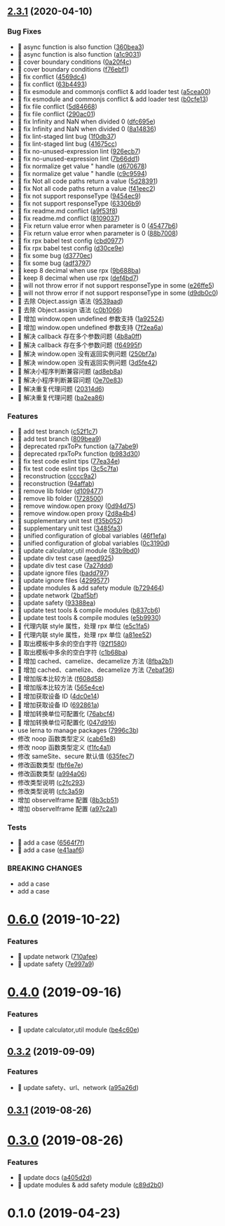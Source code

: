 <a name="2.3.1"></a>

## [2.3.1](https://gitlab.vdian.net/v-components/v-components/safety/compare/v0.6.0...v2.3.1) (2020-04-10)

### Bug Fixes

-   🐛 async function is also function ([360bea3](https://gitlab.vdian.net/v-components/v-components/safety/commit/360bea3))
-   🐛 async function is also function ([a1c9031](https://gitlab.vdian.net/v-components/v-components/safety/commit/a1c9031))
-   🐛 cover boundary conditions ([0a20f4c](https://gitlab.vdian.net/v-components/v-components/safety/commit/0a20f4c))
-   🐛 cover boundary conditions ([f76ebf1](https://gitlab.vdian.net/v-components/v-components/safety/commit/f76ebf1))
-   🐛 fix conflict ([4569dc4](https://gitlab.vdian.net/v-components/v-components/safety/commit/4569dc4))
-   🐛 fix conflict ([63b4493](https://gitlab.vdian.net/v-components/v-components/safety/commit/63b4493))
-   🐛 fix esmodule and commonjs conflict & add loader test ([a5cea00](https://gitlab.vdian.net/v-components/v-components/safety/commit/a5cea00))
-   🐛 fix esmodule and commonjs conflict & add loader test ([b0cfe13](https://gitlab.vdian.net/v-components/v-components/safety/commit/b0cfe13))
-   🐛 fix file conflict ([5d84668](https://gitlab.vdian.net/v-components/v-components/safety/commit/5d84668))
-   🐛 fix file conflict ([290ac01](https://gitlab.vdian.net/v-components/v-components/safety/commit/290ac01))
-   🐛 fix Infinity and NaN when divided 0 ([dfc695e](https://gitlab.vdian.net/v-components/v-components/safety/commit/dfc695e))
-   🐛 fix Infinity and NaN when divided 0 ([8a14836](https://gitlab.vdian.net/v-components/v-components/safety/commit/8a14836))
-   🐛 fix lint-staged lint bug ([1f0db37](https://gitlab.vdian.net/v-components/v-components/safety/commit/1f0db37))
-   🐛 fix lint-staged lint bug ([41675cc](https://gitlab.vdian.net/v-components/v-components/safety/commit/41675cc))
-   🐛 fix no-unused-expression lint ([926ecb7](https://gitlab.vdian.net/v-components/v-components/safety/commit/926ecb7))
-   🐛 fix no-unused-expression lint ([7b66dd1](https://gitlab.vdian.net/v-components/v-components/safety/commit/7b66dd1))
-   🐛 fix normalize get value " handle ([d670678](https://gitlab.vdian.net/v-components/v-components/safety/commit/d670678))
-   🐛 fix normalize get value " handle ([c9c9594](https://gitlab.vdian.net/v-components/v-components/safety/commit/c9c9594))
-   🐛 fix Not all code paths return a value ([5d28391](https://gitlab.vdian.net/v-components/v-components/safety/commit/5d28391))
-   🐛 fix Not all code paths return a value ([f41eec2](https://gitlab.vdian.net/v-components/v-components/safety/commit/f41eec2))
-   🐛 fix not support responseType ([9454ec9](https://gitlab.vdian.net/v-components/v-components/safety/commit/9454ec9))
-   🐛 fix not support responseType ([63306b9](https://gitlab.vdian.net/v-components/v-components/safety/commit/63306b9))
-   🐛 fix readme.md conflict ([a9f53f8](https://gitlab.vdian.net/v-components/v-components/safety/commit/a9f53f8))
-   🐛 fix readme.md conflict ([8109037](https://gitlab.vdian.net/v-components/v-components/safety/commit/8109037))
-   🐛 Fix return value error when parameter is 0 ([45477b6](https://gitlab.vdian.net/v-components/v-components/safety/commit/45477b6))
-   🐛 Fix return value error when parameter is 0 ([88b7008](https://gitlab.vdian.net/v-components/v-components/safety/commit/88b7008))
-   🐛 fix rpx babel test config ([cbd0977](https://gitlab.vdian.net/v-components/v-components/safety/commit/cbd0977))
-   🐛 fix rpx babel test config ([d30ce9e](https://gitlab.vdian.net/v-components/v-components/safety/commit/d30ce9e))
-   🐛 fix some bug ([d3770ec](https://gitlab.vdian.net/v-components/v-components/safety/commit/d3770ec))
-   🐛 fix some bug ([adf3797](https://gitlab.vdian.net/v-components/v-components/safety/commit/adf3797))
-   🐛 keep 8 decimal when use rpx ([9b688ba](https://gitlab.vdian.net/v-components/v-components/safety/commit/9b688ba))
-   🐛 keep 8 decimal when use rpx ([def4bd7](https://gitlab.vdian.net/v-components/v-components/safety/commit/def4bd7))
-   🐛 will not throw error if not support responseType in some ([e26ffe5](https://gitlab.vdian.net/v-components/v-components/safety/commit/e26ffe5))
-   🐛 will not throw error if not support responseType in some ([d9db0c0](https://gitlab.vdian.net/v-components/v-components/safety/commit/d9db0c0))
-   🐛 去除 Object.assign 语法 ([9539aad](https://gitlab.vdian.net/v-components/v-components/safety/commit/9539aad))
-   🐛 去除 Object.assign 语法 ([c0b1066](https://gitlab.vdian.net/v-components/v-components/safety/commit/c0b1066))
-   🐛 增加 window.open undefined 参数支持 ([1a92524](https://gitlab.vdian.net/v-components/v-components/safety/commit/1a92524))
-   🐛 增加 window.open undefined 参数支持 ([7f2ea6a](https://gitlab.vdian.net/v-components/v-components/safety/commit/7f2ea6a))
-   🐛 解决 callback 存在多个参数问题 ([4b8a0ff](https://gitlab.vdian.net/v-components/v-components/safety/commit/4b8a0ff))
-   🐛 解决 callback 存在多个参数问题 ([f64995f](https://gitlab.vdian.net/v-components/v-components/safety/commit/f64995f))
-   🐛 解决 window.open 没有返回实例问题 ([250bf7a](https://gitlab.vdian.net/v-components/v-components/safety/commit/250bf7a))
-   🐛 解决 window.open 没有返回实例问题 ([3d5fe42](https://gitlab.vdian.net/v-components/v-components/safety/commit/3d5fe42))
-   🐛 解决小程序判断兼容问题 ([ad8eb8a](https://gitlab.vdian.net/v-components/v-components/safety/commit/ad8eb8a))
-   🐛 解决小程序判断兼容问题 ([0e70e83](https://gitlab.vdian.net/v-components/v-components/safety/commit/0e70e83))
-   🐛 解决重复代理问题 ([20314d6](https://gitlab.vdian.net/v-components/v-components/safety/commit/20314d6))
-   🐛 解决重复代理问题 ([ba2ea86](https://gitlab.vdian.net/v-components/v-components/safety/commit/ba2ea86))

### Features

-   🎸 add test branch ([c52f1c7](https://gitlab.vdian.net/v-components/v-components/safety/commit/c52f1c7))
-   🎸 add test branch ([809bea9](https://gitlab.vdian.net/v-components/v-components/safety/commit/809bea9))
-   🎸 deprecated rpxToPx function ([a77abe9](https://gitlab.vdian.net/v-components/v-components/safety/commit/a77abe9))
-   🎸 deprecated rpxToPx function ([b983d30](https://gitlab.vdian.net/v-components/v-components/safety/commit/b983d30))
-   🎸 fix test code eslint tips ([77ea34e](https://gitlab.vdian.net/v-components/v-components/safety/commit/77ea34e))
-   🎸 fix test code eslint tips ([3c5c7fa](https://gitlab.vdian.net/v-components/v-components/safety/commit/3c5c7fa))
-   🎸 reconstruction ([cccc9a2](https://gitlab.vdian.net/v-components/v-components/safety/commit/cccc9a2))
-   🎸 reconstruction ([94affab](https://gitlab.vdian.net/v-components/v-components/safety/commit/94affab))
-   🎸 remove lib folder ([d109477](https://gitlab.vdian.net/v-components/v-components/safety/commit/d109477))
-   🎸 remove lib folder ([1728500](https://gitlab.vdian.net/v-components/v-components/safety/commit/1728500))
-   🎸 remove window.open proxy ([0d94d75](https://gitlab.vdian.net/v-components/v-components/safety/commit/0d94d75))
-   🎸 remove window.open proxy ([2d8a4b4](https://gitlab.vdian.net/v-components/v-components/safety/commit/2d8a4b4))
-   🎸 supplementary unit test ([f35b052](https://gitlab.vdian.net/v-components/v-components/safety/commit/f35b052))
-   🎸 supplementary unit test ([3485fa3](https://gitlab.vdian.net/v-components/v-components/safety/commit/3485fa3))
-   🎸 unified configuration of global variables ([46f1efa](https://gitlab.vdian.net/v-components/v-components/safety/commit/46f1efa))
-   🎸 unified configuration of global variables ([0c3190d](https://gitlab.vdian.net/v-components/v-components/safety/commit/0c3190d))
-   🎸 update calculator,util module ([83b9bd0](https://gitlab.vdian.net/v-components/v-components/safety/commit/83b9bd0))
-   🎸 update div test case ([aeed925](https://gitlab.vdian.net/v-components/v-components/safety/commit/aeed925))
-   🎸 update div test case ([7a27ddd](https://gitlab.vdian.net/v-components/v-components/safety/commit/7a27ddd))
-   🎸 update ignore files ([badd797](https://gitlab.vdian.net/v-components/v-components/safety/commit/badd797))
-   🎸 update ignore files ([4299577](https://gitlab.vdian.net/v-components/v-components/safety/commit/4299577))
-   🎸 update modules & add safety module ([b729464](https://gitlab.vdian.net/v-components/v-components/safety/commit/b729464))
-   🎸 update network ([2baf5bf](https://gitlab.vdian.net/v-components/v-components/safety/commit/2baf5bf))
-   🎸 update safety ([93388ea](https://gitlab.vdian.net/v-components/v-components/safety/commit/93388ea))
-   🎸 update test tools & compile modules ([b837cb6](https://gitlab.vdian.net/v-components/v-components/safety/commit/b837cb6))
-   🎸 update test tools & compile modules ([e5b9930](https://gitlab.vdian.net/v-components/v-components/safety/commit/e5b9930))
-   🎸 代理内联 style 属性，处理 rpx 单位 ([e5c1fa5](https://gitlab.vdian.net/v-components/v-components/safety/commit/e5c1fa5))
-   🎸 代理内联 style 属性，处理 rpx 单位 ([a81ee52](https://gitlab.vdian.net/v-components/v-components/safety/commit/a81ee52))
-   🎸 取出模板中多余的空白字符 ([92f1580](https://gitlab.vdian.net/v-components/v-components/safety/commit/92f1580))
-   🎸 取出模板中多余的空白字符 ([c1b68ba](https://gitlab.vdian.net/v-components/v-components/safety/commit/c1b68ba))
-   🎸 增加 cached、camelize、decamelize 方法 ([8fba2b1](https://gitlab.vdian.net/v-components/v-components/safety/commit/8fba2b1))
-   🎸 增加 cached、camelize、decamelize 方法 ([7ebaf36](https://gitlab.vdian.net/v-components/v-components/safety/commit/7ebaf36))
-   🎸 增加版本比较方法 ([f608d58](https://gitlab.vdian.net/v-components/v-components/safety/commit/f608d58))
-   🎸 增加版本比较方法 ([565e4ce](https://gitlab.vdian.net/v-components/v-components/safety/commit/565e4ce))
-   🎸 增加获取设备 ID ([4dc0e14](https://gitlab.vdian.net/v-components/v-components/safety/commit/4dc0e14))
-   🎸 增加获取设备 ID ([692861a](https://gitlab.vdian.net/v-components/v-components/safety/commit/692861a))
-   🎸 增加转换单位可配置化 ([76abcf4](https://gitlab.vdian.net/v-components/v-components/safety/commit/76abcf4))
-   🎸 增加转换单位可配置化 ([047d916](https://gitlab.vdian.net/v-components/v-components/safety/commit/047d916))
-   use lerna to manage packages ([7996c3b](https://gitlab.vdian.net/v-components/v-components/safety/commit/7996c3b))
-   修改 noop 函数类型定义 ([cab61e8](https://gitlab.vdian.net/v-components/v-components/safety/commit/cab61e8))
-   修改 noop 函数类型定义 ([f1fc4a1](https://gitlab.vdian.net/v-components/v-components/safety/commit/f1fc4a1))
-   修改 sameSite、secure 默认值 ([635fec7](https://gitlab.vdian.net/v-components/v-components/safety/commit/635fec7))
-   修改函数类型 ([fbf6e7e](https://gitlab.vdian.net/v-components/v-components/safety/commit/fbf6e7e))
-   修改函数类型 ([a994a06](https://gitlab.vdian.net/v-components/v-components/safety/commit/a994a06))
-   修改类型说明 ([c2fc293](https://gitlab.vdian.net/v-components/v-components/safety/commit/c2fc293))
-   修改类型说明 ([cfc3a59](https://gitlab.vdian.net/v-components/v-components/safety/commit/cfc3a59))
-   增加 observeIframe 配置 ([8b3cb51](https://gitlab.vdian.net/v-components/v-components/safety/commit/8b3cb51))
-   增加 observeIframe 配置 ([a97c2a1](https://gitlab.vdian.net/v-components/v-components/safety/commit/a97c2a1))

### Tests

-   💍 add a case ([6564f7f](https://gitlab.vdian.net/v-components/v-components/safety/commit/6564f7f))
-   💍 add a case ([e41aaf6](https://gitlab.vdian.net/v-components/v-components/safety/commit/e41aaf6))

### BREAKING CHANGES

-   add a case
-   add a case

<a name="0.6.0"></a>

# [0.6.0](https://gitlab.vdian.net/v-components/v-components/safety/compare/v0.4.0...v0.6.0) (2019-10-22)

### Features

-   🎸 update network ([710afee](https://gitlab.vdian.net/v-components/v-components/safety/commit/710afee))
-   🎸 update safety ([7e997a9](https://gitlab.vdian.net/v-components/v-components/safety/commit/7e997a9))

<a name="0.4.0"></a>

# [0.4.0](https://gitlab.vdian.net/v-components/v-components/safety/compare/v0.3.2...v0.4.0) (2019-09-16)

### Features

-   🎸 update calculator,util module ([be4c60e](https://gitlab.vdian.net/v-components/v-components/safety/commit/be4c60e))

<a name="0.3.2"></a>

## [0.3.2](https://gitlab.vdian.net/v-components/v-components/safety/compare/v0.3.1...v0.3.2) (2019-09-09)

### Features

-   🎸 update safety、url、network ([a95a26d](https://gitlab.vdian.net/v-components/v-components/safety/commit/a95a26d))

<a name="0.3.1"></a>

## [0.3.1](https://gitlab.vdian.net/v-components/v-components/safety/compare/v0.3.0...v0.3.1) (2019-08-26)

<a name="0.3.0"></a>

# [0.3.0](https://gitlab.vdian.net/v-components/v-components/safety/compare/v0.2.0...v0.3.0) (2019-08-26)

### Features

-   🎸 update docs ([a405d2d](https://gitlab.vdian.net/v-components/v-components/safety/commit/a405d2d))
-   🎸 update modules & add safety module ([c89d2b0](https://gitlab.vdian.net/v-components/v-components/safety/commit/c89d2b0))

<a name="0.1.0"></a>

# 0.1.0 (2019-04-23)
